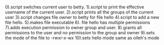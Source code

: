 0).script switches current user to betty.
1).script to print the effective username of the current user.
2).script prints all the groups of the current user
3).script changes file owner to betty for file hello
4).script to add a new file hello.
5).makes file executable
6). file hello has multiple permissions
7).adds execution permission to owner group and user.
8).grants all permissions to the user and  no permission to the group and owner
9).sets the mode of the file to -rwxr-x-wx
10).sets hello mode same as olleh's mode

